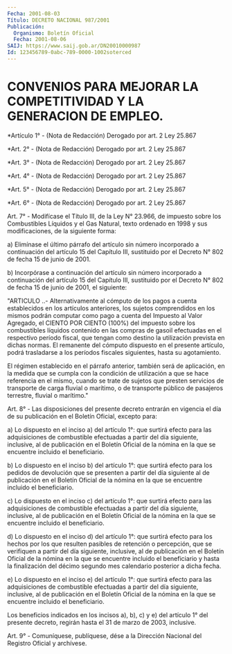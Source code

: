 ```yaml
---
Fecha: 2001-08-03
Título: DECRETO NACIONAL 987/2001
Publicación:
  Organismo: Boletín Oficial
  Fecha: 2001-08-06
SAIJ: https://www.saij.gob.ar/DN20010000987
Id: 123456789-0abc-789-0000-1002soterced
---
```

# CONVENIOS PARA MEJORAR LA COMPETITIVIDAD Y LA GENERACION DE EMPLEO.

<a id="1"></a>
*Artículo  1°  -  (Nota de Redacción) Derogado por art. 2 Ley 25.867

<a id="2"></a>
*Art.  2° - (Nota de Redacción) Derogado por art. 2 Ley 25.867

<a id="3"></a>
*Art. 3° - (Nota de Redacción) Derogado por art. 2 Ley 25.867

<a id="4"></a>
*Art. 4° - (Nota de Redacción) Derogado por art. 2 Ley 25.867

<a id="5"></a>
*Art. 5° - (Nota de Redacción) Derogado por art. 2 Ley 25.867

<a id="6"></a>
*Art.  6°  -  (Nota de Redacción) Derogado por art. 2 Ley 25.867

<a id="7"></a>
Art.  7°  -  Modifícase  el  Título  III,  de  la Ley N° 23.966, de impuesto  sobre los Combustibles Líquidos y el Gas  Natural,  texto ordenado en  1998  y sus modificaciones, de la siguiente forma:

a) Elimínase el último párrafo del artículo sin número incorporado a continuación del artículo 15 del  Capítulo  III,  sustituido por el Decreto N° 802 de fecha 15 de junio de 2001.

b) Incorpórase a continuación del artículo sin número incorporado a continuación  del artículo 15 del Capítulo III, sustituido  por  el Decreto N° 802  de  fecha  15  de  junio  de  2001,  el  siguiente:

"ARTICULO  ..-  Alternativamente  al  cómputo de los pagos a cuenta establecidos en los artículos anteriores, los sujetos comprendidos en los mismos podrán computar  como  pago a cuenta del Impuesto  al  Valor  Agregado,  el  CIENTO  POR  CIENTO (100%)  del impuesto sobre los combustibles líquidos contenido  en las compras de  gasoil efectuadas en el respectivo período fiscal,  que  tengan como   destino  la  utilización  prevista  en  dichas  normas.  El remanente  del  cómputo  dispuesto  en el presente artículo, podrá trasladarse a los períodos fiscales siguientes, hasta su agotamiento.

El  régimen  establecido  en el párrafo anterior, también  será  de aplicación,  en  la  medida que  se  cumpla  con  la  condición  de utilización a que se hace  referencia  en el mismo, cuando se trate de sujetos que presten servicios de transporte  de  carga fluvial o marítimo, o de transporte público de pasajeros terrestre, fluvial o marítimo."

<a id="8"></a>
Art.  8°  -  Las  disposiciones  del presente decreto entrarán  en vigencia el día de su publicación  en  el Boletín Oficial, excepto para:

a) Lo dispuesto en el inciso a) del  artículo 1°: que surtirá efecto para las adquisiciones de combustible  efectuadas  a partir del  día  siguiente,  inclusive,  al  de publicación en el Boletín Oficial  de  la  nómina  en  la  que se encuentre  incluido  el beneficiario.

b) Lo dispuesto en el inciso b) del artículo 1°: que surtirá efecto para los pedidos de devolución que  se  presenten  a partir del día siguiente al de publicación en el Boletín Oficial de  la  nómina en la que se encuentre incluido el beneficiario.

c) Lo dispuesto en el inciso c) del artículo 1°: que surtirá efecto para las adquisiciones de combustible efectuadas a partir  del día siguiente,  inclusive, al de publicación en el Boletín Oficial  de la  nómina  en  la  que  se  encuentre  incluido  el  beneficiario.

d) Lo dispuesto en el inciso d) del artículo 1°: que surtirá efecto para los hechos  por  los  que  resulten  pasibles  de retención o percepción,    que  se  verifiquen  a  partir  del  día  siguiente, inclusive, al de  publicación en el Boletín Oficial de la nómina en la que se encuentre incluido el beneficiario y hasta la finalización del décimo  segundo  mes calendario posterior a dicha fecha.

e) Lo dispuesto en el inciso e) del artículo 1°: que surtirá efecto para las adquisiciones de combustible  efectuadas a partir del día siguiente, inclusive, al de publicación  en  el Boletín Oficial de la  nómina  en  la  que  se  encuentre  incluido  el  beneficiario.

Los  beneficios  indicados  en  los  incisos  a),  b), c) y e)  del artículo 1° del presente decreto, regirán hasta el  31 de marzo de 2003, inclusive.

<a id="9"></a>
Art. 9° - Comuníquese, publíquese, dése a la Dirección Nacional del Registro Oficial y archívese.